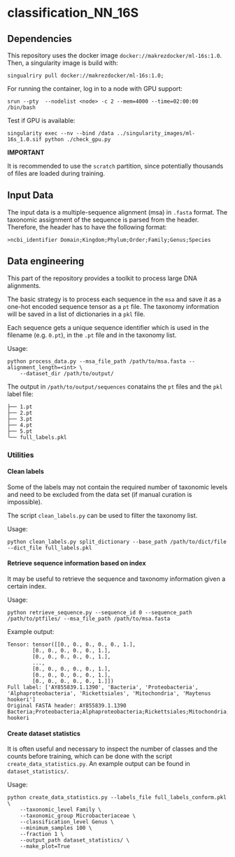 # classification_NN_16S

## Dependencies

This repository uses the docker image `docker://makrezdocker/ml-16s:1.0`. Then,
a singularity image is build with:

```
singualriry pull docker://makrezdocker/ml-16s:1.0;
```

For running the container, log in to a node with GPU support:

```
srun --pty  --nodelist <node> -c 2 --mem=4000 --time=02:00:00 /bin/bash
```

Test if GPU is available:

```
singularity exec --nv --bind /data ../singularity_images/ml-16s_1.0.sif python ./check_gpu.py
```

**IMPORTANT**

It is recommended to use the `scratch` partition, since potentially
thousands of files are loaded during training.

## Input Data

The input data is a multiple-sequence alignment (msa) in `.fasta` format.
The taxonomic assignment of the sequence is parsed from the header. Therefore,
the header has to have the following format:

```
>ncbi_identifier Domain;Kingdom;Phylum;Order;Family;Genus;Species
```

## Data engineering

This part of the repository provides a toolkit to process large DNA alignments.

The basic strategy is to process each sequence in the `msa` and save it as 
a one-hot encoded sequence tensor as a `pt` file. The taxonomy information will 
be saved in a list of dictionaries in a `pkl` file.

Each sequence gets a unique sequence identifier which is used in the filename 
(e.g. `0.pt`), in the `.pt` file and in the taxonomy list.

Usage:

```
python process_data.py --msa_file_path /path/to/msa.fasta --alignment_length=<int> \
    --dataset_dir /path/to/output/
```

The output in `/path/to/output/sequences` conatains the `pt` files and 
the `pkl` label file:

```
├── 1.pt
├── 2.pt
├── 3.pt
├── 4.pt
├── 5.pt
└── full_labels.pkl
```

### Utilities

#### Clean labels

Some of the labels may not contain the required number of taxonomic levels and need 
to be excluded from the data set (if manual curation is impossible).

The script `clean_labels.py` can be used to filter the taxonomy list.

Usage:

```
python clean_labels.py split_dictionary --base_path /path/to/dict/file --dict_file full_labels.pkl
```

#### Retrieve sequence information based on index

It may be useful to retrieve the sequence and taxonomy information given a certain
index.

Usage:

```
python retrieve_sequence.py --sequence_id 0 --sequence_path /path/to/ptfiles/ --msa_file_path /path/to/msa.fasta
```

Example output:

```
Tensor: tensor([[0., 0., 0., 0., 0., 1.],
        [0., 0., 0., 0., 0., 1.],
        [0., 0., 0., 0., 0., 1.],
        ...,
        [0., 0., 0., 0., 0., 1.],
        [0., 0., 0., 0., 0., 1.],
        [0., 0., 0., 0., 0., 1.]])
Full label: ['AY855839.1.1390', 'Bacteria', 'Proteobacteria', 'Alphaproteobacteria', 'Rickettsiales', 'Mitochondria', 'Maytenus hookeri']
Original FASTA header: AY855839.1.1390 Bacteria;Proteobacteria;Alphaproteobacteria;Rickettsiales;Mitochondria;Maytenus hookeri
```

#### Create dataset statistics

It is often useful and necessary to inspect the number of classes and the counts
before training, which can be done with the script `create_data_statistics.py`.
An example output can be found in `dataset_statistics/`.

Usage:

```
python create_data_statistics.py --labels_file full_labels_conform.pkl \
    --taxonomic_level Family \
    --taxonomic_group Microbacteriaceae \
    --classification_level Genus \
    --minimum_samples 100 \
    --fraction 1 \
    --output_path dataset_statistics/ \
    --make_plot=True
```
